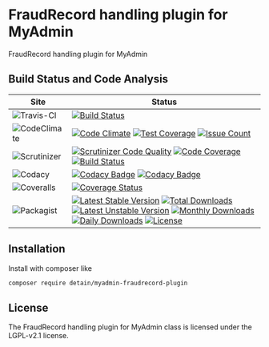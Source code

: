 # FraudRecord handling plugin for MyAdmin

FraudRecord handling plugin for MyAdmin

## Build Status and Code Analysis

Site          | Status
--------------|---------------------------
![Travis-CI](http://i.is.cc/storage/GYd75qN.png "Travis-CI")     | [![Build Status](https://travis-ci.org/detain/myadmin-fraudrecord-plugin.svg?branch=master)](https://travis-ci.org/detain/myadmin-fraudrecord-plugin)
![CodeClimate](http://i.is.cc/storage/GYlageh.png "CodeClimate")  | [![Code Climate](https://codeclimate.com/github/detain/myadmin-fraudrecord-plugin/badges/gpa.svg)](https://codeclimate.com/github/detain/myadmin-fraudrecord-plugin) [![Test Coverage](https://codeclimate.com/github/detain/myadmin-fraudrecord-plugin/badges/coverage.svg)](https://codeclimate.com/github/detain/myadmin-fraudrecord-plugin/coverage) [![Issue Count](https://codeclimate.com/github/detain/myadmin-fraudrecord-plugin/badges/issue_count.svg)](https://codeclimate.com/github/detain/myadmin-fraudrecord-plugin)
![Scrutinizer](http://i.is.cc/storage/GYeUnux.png "Scrutinizer")   | [![Scrutinizer Code Quality](https://scrutinizer-ci.com/g/myadmin-plugins/myadmin-fraudrecord-plugin/badges/quality-score.png?b=master)](https://scrutinizer-ci.com/g/myadmin-plugins/myadmin-fraudrecord-plugin/?branch=master) [![Code Coverage](https://scrutinizer-ci.com/g/myadmin-plugins/myadmin-fraudrecord-plugin/badges/coverage.png?b=master)](https://scrutinizer-ci.com/g/myadmin-plugins/myadmin-fraudrecord-plugin/?branch=master) [![Build Status](https://scrutinizer-ci.com/g/myadmin-plugins/myadmin-fraudrecord-plugin/badges/build.png?b=master)](https://scrutinizer-ci.com/g/myadmin-plugins/myadmin-fraudrecord-plugin/build-status/master)
![Codacy](http://i.is.cc/storage/GYi66Cx.png "Codacy")        | [![Codacy Badge](https://api.codacy.com/project/badge/Grade/226251fc068f4fd5b4b4ef9a40011d06)](https://www.codacy.com/app/detain/myadmin-fraudrecord-plugin) [![Codacy Badge](https://api.codacy.com/project/badge/Coverage/25fa74eb74c947bf969602fcfe87e349)](https://www.codacy.com/app/detain/myadmin-fraudrecord-plugin?utm_source=github.com&utm_medium=referral&utm_content=detain/myadmin-fraudrecord-plugin&utm_campaign=Badge_Coverage)
![Coveralls](http://i.is.cc/storage/GYjNSim.png "Coveralls")    | [![Coverage Status](https://coveralls.io/repos/github/detain/db_abstraction/badge.svg?branch=master)](https://coveralls.io/github/detain/myadmin-fraudrecord-plugin?branch=master)
![Packagist](http://i.is.cc/storage/GYacBEX.png "Packagist")     | [![Latest Stable Version](https://poser.pugx.org/detain/myadmin-fraudrecord-plugin/version)](https://packagist.org/packages/detain/myadmin-fraudrecord-plugin) [![Total Downloads](https://poser.pugx.org/detain/myadmin-fraudrecord-plugin/downloads)](https://packagist.org/packages/detain/myadmin-fraudrecord-plugin) [![Latest Unstable Version](https://poser.pugx.org/detain/myadmin-fraudrecord-plugin/v/unstable)](//packagist.org/packages/detain/myadmin-fraudrecord-plugin) [![Monthly Downloads](https://poser.pugx.org/detain/myadmin-fraudrecord-plugin/d/monthly)](https://packagist.org/packages/detain/myadmin-fraudrecord-plugin) [![Daily Downloads](https://poser.pugx.org/detain/myadmin-fraudrecord-plugin/d/daily)](https://packagist.org/packages/detain/myadmin-fraudrecord-plugin) [![License](https://poser.pugx.org/detain/myadmin-fraudrecord-plugin/license)](https://packagist.org/packages/detain/myadmin-fraudrecord-plugin)


## Installation

Install with composer like

```sh
composer require detain/myadmin-fraudrecord-plugin
```

## License

The FraudRecord handling plugin for MyAdmin class is licensed under the LGPL-v2.1 license.

